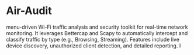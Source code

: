 # Air-Audit
 menu-driven Wi-Fi traffic analysis and security toolkit for real-time network monitoring. It leverages Bettercap and Scapy to automatically intercept and classify traffic by type (e.g., Browsing, Streaming). Features include live device discovery, unauthorized client detection, and detailed reporting. I
